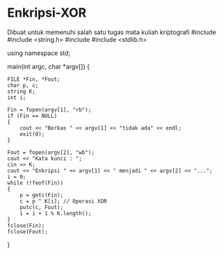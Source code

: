 # Enkripsi-XOR
Dibuat untuk memenuhi salah satu tugas mata kuliah kriptografi
#include <iostream>
#include <string.h>
#include <fstream>
#include <stdlib.h>

using namespace std;

main(int argc, char *argv[])
{

	FILE *Fin, *Fout;
	char p, c;
	string K;
	int i;

	Fin = fopen(argv[1], "rb");
	if (Fin == NULL)
	{
		cout << "Berkas " << argv[1] << "tidak ada" << endl;
		exit(0);
	}

	Fout = fopen(argv[2], "wb");
	cout << "Kata kunci : ";
	cin >> K;
	cout << "Enkripsi " << argv[1] << " menjadi " << argv[2] << "...";
	i = 0;
	while (!feof(Fin))
	{
		p = getc(Fin);
		c = p ^ K[i]; // Operasi XOR
		putc(c, Fout);
		i = i + 1 % K.length();
	}
	fclose(Fin);
	fclose(Fout);
}
